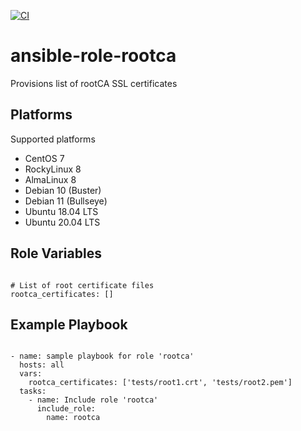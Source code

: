 [![CI](https://github.com/de-it-krachten/ansible-role-rootca/workflows/CI/badge.svg?event=push)](https://github.com/de-it-krachten/ansible-role-rootca/actions?query=workflow%3ACI)


# ansible-role-rootca

Provisions list of rootCA SSL certificates


Platforms
--------------

Supported platforms

- CentOS 7
- RockyLinux 8
- AlmaLinux 8
- Debian 10 (Buster)
- Debian 11 (Bullseye)
- Ubuntu 18.04 LTS
- Ubuntu 20.04 LTS



Role Variables
--------------
<pre><code>
# List of root certificate files
rootca_certificates: []
</pre></code>


Example Playbook
----------------

<pre><code>
- name: sample playbook for role 'rootca'
  hosts: all
  vars:
    rootca_certificates: ['tests/root1.crt', 'tests/root2.pem']
  tasks:
    - name: Include role 'rootca'
      include_role:
        name: rootca
</pre></code>
